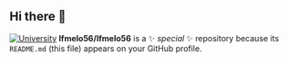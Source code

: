 ## Hi there 👋

[![University](https://img.shields.io/badge/UCSAL-Systems%20Analysis%20%26%20Development-blueviolet)](https://www.ucsal.br/)
**lfmelo56/lfmelo56** is a ✨ _special_ ✨ repository because its `README.md` (this file) appears on your GitHub profile.


